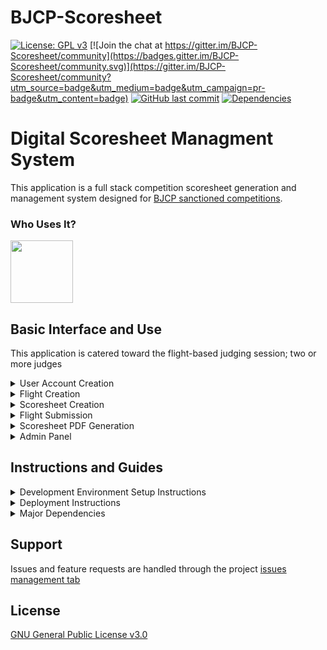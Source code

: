 # BJCP-Scoresheet

[![License: GPL v3](https://img.shields.io/badge/License-GPLv3-blue.svg)](https://www.gnu.org/licenses/gpl-3.0)
[![Join the chat at https://gitter.im/BJCP-Scoresheet/community](https://badges.gitter.im/BJCP-Scoresheet/community.svg)](https://gitter.im/BJCP-Scoresheet/community?utm_source=badge&utm_medium=badge&utm_campaign=pr-badge&utm_content=badge)
[![GitHub last commit](https://img.shields.io/github/last-commit/CIA-Homebrew/BJCP-Scoresheet.svg)](https://github.com/CIA-Homebrew/BJCP-Scoresheet)
[![Dependencies](https://david-dm.org/CIA-Homebrew/BJCP-Scoresheet.svg)](https://david-dm.org/cia-homebrew/BJCP-scoresheet)

# Digital Scoresheet Managment System
This application is a full stack competition scoresheet generation and management system designed for [BJCP sanctioned competitions](https://www.bjcp.org/compcenter.php).

### Who Uses It?
[<img src="https://github.com/CIA-Homebrew/BJCP-Scoresheet/blob/master/public/images/CANE-ISLAND-ALERS-LOGO_d400.png?raw=true" width="100" height="100">](https://opferm.cialers.org)

## Basic Interface and Use
This application is catered toward the flight-based judging session; two or more judges 

<details>
<summary>User Account Creation</summary>

* New users accounts can be created by navigating to the app home page and clicking the "Register" link in the navbar
</details>

<details>
<summary>Flight Creation</summary>

* Logged in users can create new flights by clicking the "Add Flight" button on the main screen.
  * Users judging the same flight should enter the same flight number, which should be provided by the competition coordinator
  * It is recommended that users judge flights simultaneously
* Flights cannot be deleted once they have been created
</details>

<details>
<summary>Scoresheet Creation</summary>

* Once a flight has been created, users may add scoresheets to their flight by clicking the "Add Scoresheet" button
* **Entry Number is must be populated for the scoresheet to be saved**
* Users may use the tabs to navigate between various scoresheet sections
  * Flight posision auto-increments as scoresheets are added, however this may be overwritten
  * Once the style and substyle is populated (e.g. "9" and "C"), helpful tooltips on each page will show the BJCP guidelines for the selected style
  * Total score is automatically recalculated when section scores are changed
  * For first round judging, users may select round advancing entries by clicking the "Mini BOS Advance" button at the top of the scoresheet page
  * For final round judging, users may select placed entries by selecting a place option from the dropdown at the top of the scoresheet page
  * If two or more users judging the same entry have different scores, a consensus score may be agreed upon and entered at the top of the page. This score will supercede all judges' scores.
* Once the user has completed filling out the scoresheet, they can return to the flights page by clicking "Back to My Flights"
  * Scoresheets are automatically saved after any change
</details>

<details>
<summary>Flight Submission</summary>

* Once users have completed scoresheets for all entries in a flight and assigned placement / advancement / consensus scores, the flight may be submitted
* **Once a flight has been submitted, it cannot be undone by the user**
  * Admins may undo flight submissions through the admin panel
</details>

<details>
<summary>Scoresheet PDF Generation</summary>

* Scoresheets can be downloaded by the user that created the scoresheet in the "Completed Flights" section
* Scoresheet pdf downloads are only available for entries in completed flights
* All scoresheets in a flight may be downloaded by clicking the "Download All" button
* It is recommended to download all completed scoresheets to the user's local device after completion for data redundancy
</details>

<details>
<summary>Admin Panel</summary>

* Coming soon!
</details>

## Instructions and Guides

<details>
<summary>Development Environment Setup Instructions</summary>

Setting up a development enviroment is relatively easy.
* Clone the repository to your development machine and run `npm install`
* Persistent storage management is handled through Sequelize
  * Development environent uses SQLite, which does not require additional database dependency installation
  * **(optional)** Staging environment requires PostgreSQL
    * Ensure PostgreSQL is installed and running
    * Create a new database with the name `bjcp-scoresheet`
    * Create a user with username `user` and password `password` with read/write privileges enabled
  * Run all database migrations by by running `npm run migrate`
  * **(optional)** Create a development admin account by running `npm run seed`
    * Default username is `admin@scoresheets.org`, default password is `password`
    * Standard accounts can be upgraded to admin level accounts by manually writing a query to update the `user_level` db field to a value greater than 0
* Start development server by running `npm run debug`
  * **(optional)** Start staging server by running `npm run staging`
* App can be viewed at [http://localhost:3000](http://localhost:3000)
</details>

<details>
<summary>Deployment Instructions</summary>

Currently, the application is set up to be painlessly deployed to Heroku through github integration. Simply fork the repository, connect your Github account, and deploy the master branch. At least one full-time dyno and one webworker is recommended at a minimum for optimal performance.
</details>

<details>
<summary>Major Dependencies</summary>

* [archiver](https://www.npmjs.com/package/archiver) - used to zip scoresheet .pdf files together when user requests more than one download
* [express](https://www.npmjs.com/package/express) - framework used for webserver functionality on back end 
* [passport](https://www.npmjs.com/package/passport) - framework used for secure authentication and session management
* [sequelize](https://www.npmjs.com/package/sequelize) - ORM used for multi-paradigm persistent storage
* [pg](https://www.npmjs.com/package/pg) - Posgres framework for NodeJS
* [sqlite3](https://www.npmjs.com/package/sqlite3) - Sqlite framework for NodeJS
* [puppeteer](https://www.npmjs.com/package/puppeteer) - utilized in headless configuration to generate .pdf scoresheets from html/css templates
</details>

## Support
Issues and feature requests are handled through the project [issues management tab](https://github.com/CIA-Homebrew/BJCP-Scoresheet/issues)

## License
[GNU General Public License v3.0](https://github.com/CIA-Homebrew/BJCP-Scoresheet/blob/master/LICENSE)